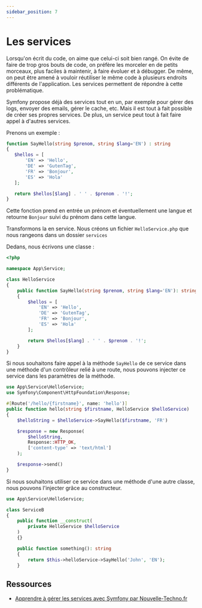 ```yaml
---
sidebar_position: 7
---
```


# Les services

Lorsqu'on écrit du code, on aime que celui-ci soit bien rangé. On évite de faire de trop gros bouts de code, on préfère les morceler en de petits morceaux, plus faciles à maintenir, à faire évoluer et à débugger. De même, on peut être amené à vouloir réutiliser le même code à plusieurs endroits différents de l'application. Les services permettent de répondre à cette problématique.

Symfony propose déjà des services tout en un, par exemple pour gérer des logs, envoyer des emails, gérer le cache, etc. Mais il est tout à fait possible de créer ses propres services. De plus, un service peut tout à fait faire appel à d'autres services.

Prenons un exemple :

```php
function SayHello(string $prenom, string $lang='EN') : string
{
   $hellos = [
       'EN' => 'Hello',
       'DE' => 'GutenTag',
       'FR' => 'Bonjour',
       'ES' => 'Hola'
   ];

   return $hellos[$lang] . ' ' . $prenom . '!';
}
```

Cette fonction prend en entrée un prénom et éventuellement une langue et retourne ```Bonjour``` suivi du prénom dans cette langue.

Transformons la en service. Nous créons un fichier ```HelloService.php``` que nous rangeons dans un dossier ```services```

Dedans, nous écrivons une classe : 

```php
<?php

namespace App\Service;

class HelloService
{
    public function SayHello(string $prenom, string $lang='EN'): string
    {
        $hellos = [
            'EN' => 'Hello',
            'DE' => 'GutenTag',
            'FR' => 'Bonjour',
            'ES' => 'Hola'
        ];

        return $hellos[$lang] . ' ' . $prenom . '!';
    }
}
```

Si nous souhaitons faire appel à la méthode ```SayHello``` de ce service dans une méthode d'un contrôleur relié à une route, nous pouvons injecter ce service dans les paramètres de la méthode.

```php
use App\Service\HelloService;
use Symfony\Component\HttpFoundation\Response;

#[Route('/hello/{firstname}', name: 'hello')]
public function hello(string $firstname, HelloService $helloService)
{
    $helloString = $helloService->SayHello($firstname, 'FR')

    $response = new Response(
        $helloString,
        Response::HTTP_OK,
        ['content-type' => 'text/html']
    );

    $response->send() 
}
```

Si nous souhaitons utiliser ce service dans une méthode d'une autre classe, nous pouvons l'injecter grâce au constructeur.

```php
use App\Service\HelloService;

class ServiceB
{
    public function __construct(
        private HelloService $helloService
    )
    {}

    public function something(): string
    {
        return $this->helloService->SayHello('John', 'EN');
    }
```

## Ressources

* [Apprendre à gérer les services avec Symfony par Nouvelle-Techno.fr](https://www.youtube.com/watch?v=NgnRtEH8Yk4&ab_channel=NouvelleTechno)